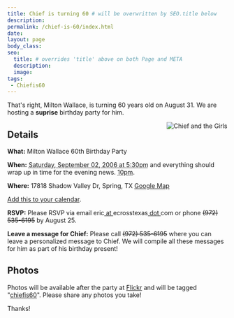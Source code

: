 ```yaml
---
title: Chief is turning 60 # will be overwritten by SEO.title below
description:
permalink: /chief-is-60/index.html
date:
layout: page
body_class:
seo:
  title: # overrides 'title' above on both Page and META
  description:
  image:
tags:
 - Chiefis60
---
```


That's right, Milton Wallace, is turning 60 years old on August 31.  We are hosting a **suprise** birthday party for him.

<a href="https://www.flickr.com/photos/ecrosstexas/29398170/" title="Photo Sharing"><img src="https://live.staticflickr.com/21/29398170_15b6f54d35_w_d.jpg" alt="Chief and the Girls" align="right" /></a>

## Details
<div class="vevent"><p><b>What:</b>
 <span class="summary">Milton Wallace 60th Birthday Party</span></p></div>

**When:** <abbr class="dtstart" title="20060902T1730-0500">Saturday, September 02, 2006 at 5:30pm</abbr> and everything should wrap up in time for the evening news. <abbr class="dtend" title="20060902T2200-0500">10pm</abbr>.</p>

**Where:** <span class="location">17818 Shadow Valley Dr, Spring, TX</span> <a href="http://maps.google.com/maps?f=q&hl=en&q=17818+shadow+valley+dr+77379&ie=UTF8&om=1">Google Map</a></p>


<a href="http://feeds.technorati.com/events/http%3A//ecrosstexas.com/chiefis60">Add this to your calendar</a>.

**RSVP:** Please RSVP via email eric<u> at </u>ecrosstexas<u> dot </u>com or phone <strike>(972) 535-6195</strike> by August 25.</p>

**Leave a message for Chief:** Please call <strike>(972) 535-6195</strike> where you can leave a personalized message to Chief.  We will compile all these messages for him as part of his birthday present!

## Photos
Photos will be available after the party at <a href="http://www.flickr.com/">Flickr</a> and will be tagged "<a href="http://flickr.com/photos/tags/chiefis60/">chiefis60</a>".  Please share any photos you take!

Thanks!
